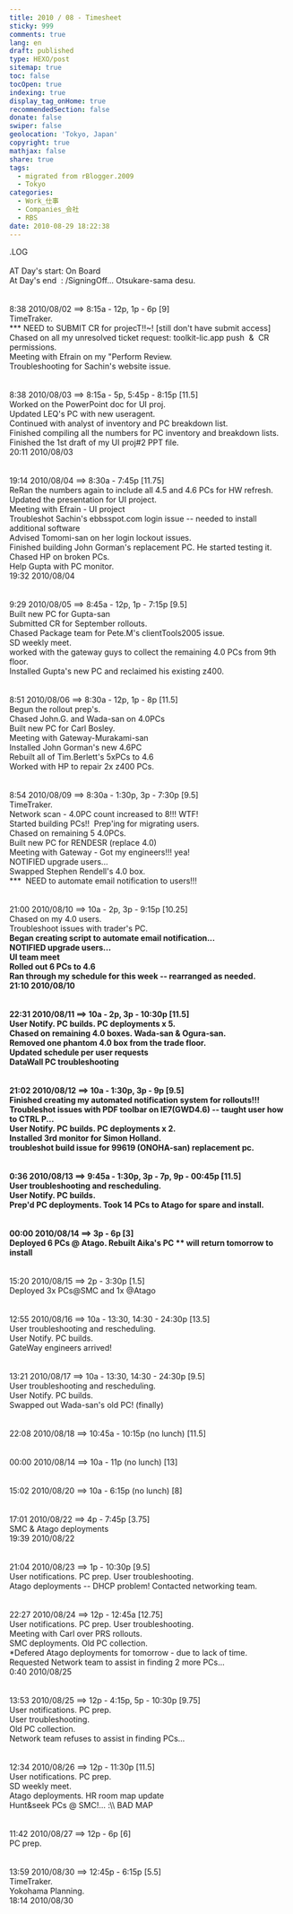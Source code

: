 ```yaml
---
title: 2010 / 08 - Timesheet
sticky: 999
comments: true
lang: en
draft: published
type: HEXO/post
sitemap: true
toc: false
tocOpen: true
indexing: true
display_tag_onHome: true
recommendedSection: false
donate: false
swiper: false
geolocation: 'Tokyo, Japan'
copyright: true
mathjax: false
share: true
tags:
  - migrated from rBlogger.2009
  - Tokyo
categories:
  - Work_仕事
  - Companies_会社
  - RBS
date: 2010-08-29 18:22:38
---
```


 .LOG<br><br>AT Day's start: On Board<br>At Day's end&nbsp; : /SigningOff... Otsukare-sama desu.<br><br><br>8:38 2010/08/02 ==&gt; 8:15a - 12p, 1p - 6p [9]<br>TimeTraker.<br>*** NEED to SUBMIT CR for projecT!!~! [still don't have submit access]<br>Chased on all my unresolved ticket request: toolkit-lic.app push&nbsp; &amp;&nbsp; CR permissions.<br>Meeting with Efrain on my "Perform Review.<br>Troubleshooting for Sachin's website issue.<br><br><br>8:38 2010/08/03 ==&gt; 8:15a - 5p, 5:45p - 8:15p [11.5]<br>Worked on the PowerPoint doc for UI proj.<br>Updated LEQ's PC with new useragent.<br>Continued with analyst of inventory and PC breakdown list.<br>Finished compiling all the numbers for PC inventory and breakdown lists.<br>Finished the 1st draft of my UI proj#2 PPT file.<br>20:11 2010/08/03<br><br><br>19:14 2010/08/04 ==&gt; 8:30a - 7:45p [11.75]<br>ReRan the numbers again to include all 4.5 and 4.6 PCs for HW refresh.<br>Updated the presentation for UI project.<br>Meeting with Efrain - UI project<br>Troubleshot Sachin's ebbsspot.com login issue -- needed to install additional software<br>Advised Tomomi-san on her login lockout issues.<br>Finished building John Gorman's replacement PC. He started testing it.<br>Chased HP on broken PCs.<br>Help Gupta with PC monitor.<br>19:32 2010/08/04<br><br><br>9:29 2010/08/05 ==&gt; 8:45a - 12p, 1p - 7:15p [9.5]<br>Built new PC for Gupta-san<br>Submitted CR for September rollouts.<br>Chased Package team for Pete.M's clientTools2005 issue.<br>SD weekly meet.<br>worked with the gateway guys to collect the remaining 4.0 PCs from 9th floor.<br>Installed Gupta's new PC and reclaimed his existing z400.<br><br><br>8:51 2010/08/06 ==&gt; 8:30a - 12p, 1p - 8p [11.5]<br>Begun the rollout prep's.<br>Chased John.G. and Wada-san on 4.0PCs<br>Built new PC for Carl Bosley.<br>Meeting with Gateway-Murakami-san<br>Installed John Gorman's new 4.6PC<br>Rebuilt all of Tim.Berlett's 5xPCs to 4.6<br>Worked with HP to repair 2x z400 PCs.<br><br><br>8:54 2010/08/09 ==&gt; 8:30a - 1:30p, 3p - 7:30p [9.5]<br>TimeTraker.<br>Network scan - 4.0PC count increased to 8!!! WTF!<br>Started building PCs!!&nbsp; Prep'ing for migrating users.<br>Chased on remaining 5 4.0PCs.<br>Built new PC for RENDESR (replace 4.0)<br>Meeting with Gateway - Got my engineers!!! yea!<br>NOTIFIED upgrade users...<br>Swapped Stephen Rendell's 4.0 box.<br>***&nbsp; NEED to automate email notification to users!!!<br><br><br>21:00 2010/08/10 ==&gt; 10a - 2p, 3p - 9:15p [10.25]<br>Chased on my 4.0 users.<br>Troubleshoot issues with trader's PC.<br>**Began creating script to automate email notification...<br>NOTIFIED upgrade users...<br>UI team meet<br>Rolled out 6 PCs to 4.6<br>Ran through my schedule for this week -- rearranged as needed.<br>21:10 2010/08/10<br><br><br>22:31 2010/08/11 ==&gt; 10a - 2p, 3p - 10:30p [11.5]<br>User Notify. PC builds. PC deployments x 5.<br>Chased on remaining 4.0 boxes. Wada-san &amp; Ogura-san.<br>Removed one phantom 4.0 box from the trade floor.<br>Updated schedule per user requests<br>DataWall PC troubleshooting<br><br><br>21:02 2010/08/12 ==&gt; 10a - 1:30p, 3p - 9p [9.5]<br>Finished creating my automated notification system for rollouts!!!<br>Troubleshot issues with PDF toolbar on IE7(GWD4.6) -- taught user how to CTRL   P...<br>User Notify. PC builds. PC deployments x 2.<br>Installed 3rd monitor for Simon Holland.<br>troubleshot build issue for 99619 (ONOHA-san) replacement pc.<br><br><br>0:36 2010/08/13 ==&gt; 9:45a - 1:30p, 3p - 7p, 9p - 00:45p [11.5]<br>User troubleshooting and rescheduling.<br>User Notify. PC builds. <br>Prep'd PC deployments. Took 14 PCs to Atago for spare and install.<br><br><br>00:00 2010/08/14 ==&gt; 3p - 6p [3]<br>Deployed 6 PCs @ Atago. Rebuilt Aika's PC ** will return tomorrow to install**<br><br><br>15:20 2010/08/15 ==&gt; 2p - 3:30p [1.5]<br>Deployed 3x PCs@SMC and 1x @Atago<br><br><br>12:55 2010/08/16 ==&gt; 10a - 13:30, 14:30 - 24:30p [13.5]<br>User troubleshooting and rescheduling.<br>User Notify. PC builds. <br>GateWay engineers arrived!<br><br><br>13:21 2010/08/17 ==&gt; 10a - 13:30, 14:30 - 24:30p [9.5]<br>User troubleshooting and rescheduling.<br>User Notify. PC builds. <br>Swapped out Wada-san's old PC! (finally)<br><br><br>22:08 2010/08/18 ==&gt; 10:45a - 10:15p (no lunch) [11.5]<br><br><br>00:00 2010/08/14 ==&gt; 10a - 11p (no lunch) [13]<br><br><br>15:02 2010/08/20 ==&gt; 10a - 6:15p (no lunch) [8]<br><br><br>17:01 2010/08/22 ==&gt; 4p - 7:45p [3.75]<br>SMC &amp; Atago deployments<br>19:39 2010/08/22 <br><br><br>21:04 2010/08/23 ==&gt; 1p - 10:30p [9.5]<br>User notifications. PC prep. User troubleshooting.<br>Atago deployments -- DHCP problem! Contacted networking team.<br><br><br>22:27 2010/08/24 ==&gt; 12p - 12:45a [12.75]<br>User notifications. PC prep. User troubleshooting.<br>Meeting with Carl over PRS rollouts.<br>SMC deployments. Old PC collection.<br>*Defered Atago deployments for tomorrow - due to lack of time.<br>Requested Network team to assist in finding 2 more PCs...<br>0:40 2010/08/25<br><br><br>13:53 2010/08/25 ==&gt; 12p - 4:15p, 5p - 10:30p [9.75]<br>User notifications. PC prep. <br>User troubleshooting.<br>Old PC collection.<br>Network team refuses to assist in finding PCs...<br><br><br>12:34 2010/08/26 ==&gt; 12p - 11:30p [11.5]<br>User notifications. PC prep. <br>SD weekly meet.<br>Atago deployments. HR room map update<br>Hunt&amp;seek PCs @ SMC!... :\\\\ BAD MAP<br><br><br>11:42 2010/08/27 ==&gt; 12p - 6p [6]<br>PC prep. <br><br><br>13:59 2010/08/30 ==&gt; 12:45p - 6:15p [5.5]<br>TimeTraker.<br>Yokohama Planning.<br>18:14 2010/08/30